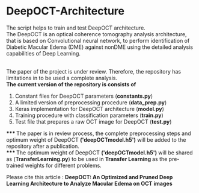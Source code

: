 # DeepOCT-Architecture



<div>
The script helps to train and test DeepOCT architecture. <br>
The DeepOCT is an optical coherence tomography analysis architecture, that is based on Convolutional neural network, to perform identification of Diabetic Macular Edema (DME) against nonDME using the detailed analysis capabilities of Deep Learning.  
  
  <br>
  <br>

The paper of the project is under review. Therefore, the repository has limitations in to be used a complete analysis. <br>
  <b>The current version of the repository is consists of </b>
  
  <ol>
    <li>Constant files for DeepOCT parameters (<b>constants.py</b>) </li>
      <li>A limited version of preprocessing procedure (<b>data_prep.py</b>) </li>
      <li>Keras implementation for DeepOCT architecture (<b>model.py</b>)</li>
      <li>Training procedure with classification parameters (<b>train.py</b>)</li>
      <li>Test file that prepares a raw OCT image for DeepOCT (<b>test.py</b>) </li>
   </ol>


  <b>*** </b> The paper is in review process, the complete preprocessing steps and optimum weight of DeepOCT <b>('deepOCTmodel.h5')</b> will be added to the repository after a publication. <br>
  <b>*** </b> The optimum weight of DeepOCT <b>('deepOCTmodel.h5')</b> will be shared as (<b>TransferLearning.py</b>) to be used in <b>Transfer Learning </b> as the pre-trained weights for different problems. 
  
  



Please cite this article : <b> DeepOCT: An Optimized and Pruned Deep Learning Architecture to Analyze Macular Edema on OCT images </b>

     

</div>
